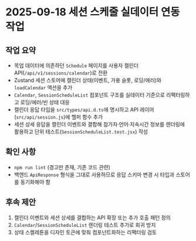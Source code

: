# 2025-09-18 세션 스케줄 실데이터 연동 작업

## 작업 요약
- 목업 데이터에 의존하던 `Schedule` 페이지를 사용자 캘린더 API(`/api/v1/sessions/calendar`)로 전환
- Zustand 세션 스토어에 캘린더 상태(이벤트, 가용 슬롯, 로딩/에러)와 `loadCalendar` 액션을 추가
- `Calendar`, `SessionScheduleList` 컴포넌트 구조를 실데이터 기준으로 리팩터링하고 로딩/에러/빈 상태 대응
- 캘린더 응답 타입을 `src/types/api.d.ts`에 명시하고 API 레이어(`src/api/session.js`)에 헬퍼 함수 추가
- 세션 상세 응답을 캘린더 이벤트와 결합해 참가자·언어·지속시간 정보를 렌더링에 활용하고 단위 테스트(`SessionScheduleList.test.jsx`) 작성

## 확인 사항
- `npm run lint` (경고만 존재, 기존 코드 관련) 
- 백엔드 `ApiResponse` 형식을 그대로 사용하므로 응답 스키마 변경 시 타입과 스토어를 동기화해야 함

## 후속 제안
1. 캘린더 이벤트와 세션 상세를 결합하는 API 확장 또는 추가 호출 패턴 정의
2. `Calendar`/`SessionScheduleList` 렌더링 테스트 추가로 회귀 방지
3. 상태 스켈레톤을 디자인 토큰에 맞춰 컴포넌트화하는 리팩터링 검토
